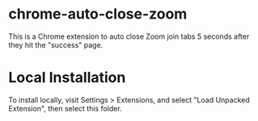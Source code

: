 # chrome-auto-close-zoom

This is a Chrome extension to auto close Zoom join tabs 5 seconds after they hit the "success" page.


# Local Installation

To install locally, visit Settings > Extensions, and select "Load Unpacked Extension", then select this folder.
